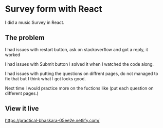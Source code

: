 # Survey form with React

I did a music Survey in React.

## The problem

I had issues with restart button, ask on stackoverflow and got a reply, it worked

I had issues with Submit button I solved it when I watched the code along.

I had issues with putting the questions on diffrent pages, do not managed to fix that but I think what I got looks good.

Next time I would practice more on the fuctions like (put each question on different pages.)

## View it live

https://practical-bhaskara-05ee2e.netlify.com/
